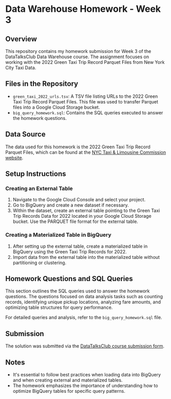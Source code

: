 # Data Warehouse Homework - Week 3

## Overview

This repository contains my homework submission for Week 3 of the DataTalksClub Data Warehouse course. The assignment focuses on working with the 2022 Green Taxi Trip Record Parquet Files from New York City Taxi Data.

## Files in the Repository

- `green_taxi_2022_urls.tsv`: A TSV file listing URLs to the 2022 Green Taxi Trip Record Parquet Files. This file was used to transfer Parquet files into a Google Cloud Storage bucket.
- `big_query_homework.sql`: Contains the SQL queries executed to answer the homework questions.

## Data Source

The data used for this homework is the 2022 Green Taxi Trip Record Parquet Files, which can be found at the [NYC Taxi & Limousine Commission website](https://www.nyc.gov/site/tlc/about/tlc-trip-record-data.page).

## Setup Instructions

### Creating an External Table

1. Navigate to the Google Cloud Console and select your project.
2. Go to BigQuery and create a new dataset if necessary.
3. Within the dataset, create an external table pointing to the Green Taxi Trip Records Data for 2022 located in your Google Cloud Storage bucket. Use the PARQUET file format for the external table.

### Creating a Materialized Table in BigQuery

1. After setting up the external table, create a materialized table in BigQuery using the Green Taxi Trip Records for 2022.
2. Import data from the external table into the materialized table without partitioning or clustering.

## Homework Questions and SQL Queries

This section outlines the SQL queries used to answer the homework questions. The questions focused on data analysis tasks such as counting records, identifying unique pickup locations, analyzing fare amounts, and optimizing table structures for query performance.

For detailed queries and analysis, refer to the `big_query_homework.sql` file.

## Submission

The solution was submitted via the [DataTalksClub course submission form](https://courses.datatalks.club/de-zoomcamp-2024/homework/hw3).

## Notes

- It's essential to follow best practices when loading data into BigQuery and when creating external and materialized tables.
- The homework emphasizes the importance of understanding how to optimize BigQuery tables for specific query patterns.
